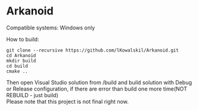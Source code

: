 # Arkanoid

Compatible systems: Windows only <br>

How to build: <br>
```
git clone --recursive https://github.com/lKowalskil/Arkanoid.git 
cd Arkanoid 
mkdir build 
cd build 
cmake .. 
```

Then open Visual Studio solution from /build and build solution with Debug or Release configuration, if there are error than build one more time(NOT REBUILD - just build) <br>
Please note that this project is not final right now.
